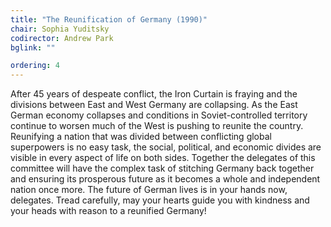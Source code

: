 ```yaml
---
title: "The Reunification of Germany (1990)"
chair: Sophia Yuditsky
codirector: Andrew Park
bglink: ""

ordering: 4
---
```

After 45 years of despeate conflict, the Iron Curtain is fraying and the divisions between East and West Germany are collapsing. As the East German economy collapses and conditions in Soviet-controlled territory continue to worsen much of the West is pushing to reunite the country. Reunifying a nation that was divided between conflicting global superpowers is no easy task, the social, political, and economic divides are visible in every aspect of life on both sides. Together the delegates of this committee will have the complex task of stitching Germany back together and ensuring its prosperous future as it becomes a whole and independent nation once more. The future of German lives is in your hands now, delegates. Tread carefully, may your hearts guide you with kindness and your heads with reason to a reunified Germany!
